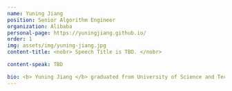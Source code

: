 ```yaml
---
name: Yuning Jiang
position: Senior Algorithm Engineer
organization: Alibaba
personal-page: https://yuningjiang.github.io/
order: 1
img: assets/img/yuning-jiang.jpg
content-title: <nobr> Speech Title is TBD. </nobr>

content-speak: TBD

bio: <b> Yuning Jiang </b> graduated from University of Science and Technology of China (USTC) in 2010. After that, he joined School of Electrical & Electronics Engineering, Nanyang Technological University (NTU) in Singapore as a research staff, supervised by Prof. Junsong Yuan. In 2013, he left Singapore and joined a 10-person start-up company focusing on face recognition business in Beijing, which has grown up to a 10-billion-valued unicorn AI company and is known as Face++ (Megvii Technology Ltd.) nowadays. In 2018, Jiang moved to AI Lab at Bytedance Inc. as a research scientist. Jiang's research topics include computer vision and machine learning. Currently, he focuses on face recognition, object detection, scene parsing and visual semantic embedding. He is also interested in augmented reality, medical image analysis and image advertisement.
---
```

